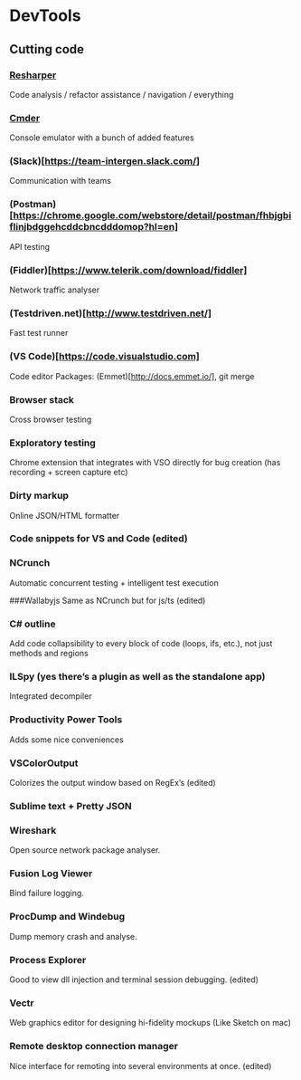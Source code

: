 # DevTools

## Cutting code
### [Resharper](https://www.jetbrains.com/resharper/)
   Code analysis / refactor assistance / navigation / everything

### [Cmder](http://cmder.net/)
   Console emulator with a bunch of added features

### (Slack)[https://team-intergen.slack.com/]
   Communication with teams

### (Postman)[https://chrome.google.com/webstore/detail/postman/fhbjgbiflinjbdggehcddcbncdddomop?hl=en]
   API testing

### (Fiddler)[https://www.telerik.com/download/fiddler]
   Network traffic analyser

### (Testdriven.net)[http://www.testdriven.net/]
   Fast test runner

### (VS Code)[https://code.visualstudio.com]
   Code editor
   Packages: (Emmet)[http://docs.emmet.io/], git merge

### Browser stack
   Cross browser testing

### Exploratory testing
   Chrome extension that integrates with VSO directly for bug creation (has recording + screen capture etc)

### Dirty markup
   Online JSON/HTML formatter

### Code snippets for VS and Code (edited)

### NCrunch 
   Automatic concurrent testing + intelligent test execution

###Wallabyjs
   Same as NCrunch but for js/ts (edited)

### C# outline
   Add code collapsibility to every block of code (loops, ifs, etc.), not just methods and regions

### ILSpy (yes there’s a plugin as well as the standalone app)
   Integrated decompiler

### Productivity Power Tools
   Adds some nice conveniences

### VSColorOutput
   Colorizes the output window based on RegEx’s (edited)

### Sublime text + Pretty JSON

### Wireshark
   Open source network package analyser. 

### Fusion Log Viewer
   Bind failure logging.

### ProcDump and Windebug
   Dump memory crash and analyse. 

### Process Explorer
   Good to view dll injection and terminal session debugging. (edited)

### Vectr
   Web graphics editor for designing hi-fidelity mockups (Like Sketch on mac)

### Remote desktop connection manager
   Nice interface for remoting into several environments at once. (edited)
